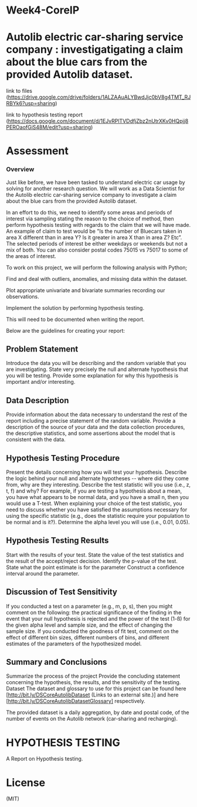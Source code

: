 # Week4-CoreIP
# Autolib electric car-sharing service company : investigatigating a claim about the blue cars from the provided Autolib dataset.
link to files (https://drive.google.com/drive/folders/1ALZAAuALYBwdJjc0bV8g4TMT_RJRBYk6?usp=sharing)

link to hypothesis testing report (https://docs.google.com/document/d/1EJvRPlTVDdfjZbz2nUtrXKv0HQpjj8PEROaofGiS48M/edit?usp=sharing)

# Assessment
### Overview
Just like before, we have been tasked to understand electric car usage by solving for another research question. We will work as a Data Scientist for the Autolib electric car-sharing service company to investigate a claim about the blue cars from the provided Autolib dataset.

In an effort to do this, we need to identify some areas and periods of interest via sampling stating the reason to the choice of method, then perform hypothesis testing with regards to the claim that we will have made. An example of claim to test would be "Is the number of Bluecars taken in area X different than in area Y? Is it greater in area X than in area Z? Etc”. The selected periods of interest be either weekdays or weekends but not a mix of both. You can also consider postal codes 75015 vs 75017 to some of the areas of interest.

To work on this project, we will perform the following analysis with Python;

Find and deal with outliers, anomalies, and missing data within the dataset.

Plot appropriate univariate and bivariate summaries recording our observations.

Implement the solution by performing hypothesis testing.

This will need to be documented when writing the report.

Below are the guidelines for creating your report:

## Problem Statement
Introduce the data you will be describing and the random variable that you are investigating. State very precisely the null and alternate hypothesis that you will be testing. Provide some explanation for why this hypothesis is important and/or interesting.

## Data Description
Provide information about the data necessary to understand the rest of the report including a precise statement of the random variable. Provide a description of the source of your data and the data collection procedures, the descriptive statistics, and some assertions about the model that is consistent with the data.

## Hypothesis Testing Procedure
Present the details concerning how you will test your hypothesis. Describe the logic behind your null and alternate hypotheses -- where did they come from, why are they interesting. Describe the test statistic will you use (i.e., z, t, f) and why? For example, if you are testing a hypothesis about a mean, you have what appears to be normal data, and you have a small n, then you would use a T-test. When explaining your choice of the test statistic, you need to discuss whether you have satisfied the assumptions necessary for using the specific statistic (e.g., does the statistic require your population to be normal and is it?). Determine the alpha level you will use (i.e., 0.01, 0.05).

## Hypothesis Testing Results
Start with the results of your test. State the value of the test statistics and the result of the accept/reject decision. Identify the p-value of the test. State what the point estimate is for the parameter Construct a confidence interval around the parameter.

## Discussion of Test Sensitivity
If you conducted a test on a parameter (e.g., m, p, s), then you might comment on the following: the practical significance of the finding in the event that your null hypothesis is rejected and the power of the test (1-ß) for the given alpha level and sample size, and the effect of changing the sample size. If you conducted the goodness of fit test, comment on the effect of different bin sizes, different numbers of bins, and different estimates of the parameters of the hypothesized model.

## Summary and Conclusions
Summarize the process of the project Provide the concluding statement concerning the hypothesis, the results, and the sensitivity of the testing. Dataset The dataset and glossary to use for this project can be found here [http://bit.ly/DSCoreAutolibDataset (Links to an external site.)] and here [http://bit.ly/DSCoreAutolibDatasetGlossary] respectively.

The provided dataset is a daily aggregation, by date and postal code, of the number of events on the Autolib network (car-sharing and recharging).

# HYPOTHESIS TESTING
A Report on Hypothesis testing.

# License
(MIT)
